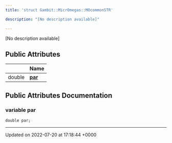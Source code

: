 ```yaml
---
title: 'struct Gambit::MicrOmegas::MOcommonSTR'

description: "[No description available]"

---
```









[No description available]

## Public Attributes

|                | Name           |
| -------------- | -------------- |
| double | **[par](/documentation/code/classes/structgambit_1_1micromegas_1_1mocommonstr/#variable-par)**  |

## Public Attributes Documentation

### variable par

```
double par;
```


-------------------------------

Updated on 2022-07-20 at 17:18:44 +0000